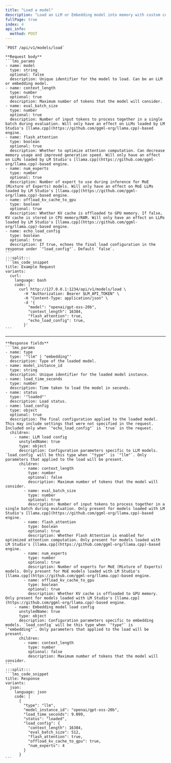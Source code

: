```yaml
---
title: "Load a model"
description: "Load an LLM or Embedding model into memory with custom configuration for inference"
fullPage: true
index: 4
api_info:
  method: POST
---
```

````lms_hstack
`POST /api/v1/models/load`

**Request body**
```lms_params
- name: model
  type: string
  optional: false
  description: Unique identifier for the model to load. Can be an LLM or embedding model.
- name: context_length
  type: number
  optional: true
  description: Maximum number of tokens that the model will consider.
- name: eval_batch_size
  type: number
  optional: true
  description: Number of input tokens to process together in a single batch during evaluation. Will only have an effect on LLMs loaded by LM Studio's [llama.cpp](https://github.com/ggml-org/llama.cpp)-based engine.
- name: flash_attention
  type: boolean
  optional: true
  description: Whether to optimize attention computation. Can decrease memory usage and improved generation speed. Will only have an effect on LLMs loaded by LM Studio's [llama.cpp](https://github.com/ggml-org/llama.cpp)-based engine.
- name: num_experts
  type: number
  optional: true
  description: Number of expert to use during inference for MoE (Mixture of Experts) models. Will only have an effect on MoE LLMs loaded by LM Studio's [llama.cpp](https://github.com/ggml-org/llama.cpp)-based engine.
- name: offload_kv_cache_to_gpu
  type: boolean
  optional: true
  description: Whether KV cache is offloaded to GPU memory. If false, KV cache is stored in CPU memory/RAM. Will only have an effect on LLMs loaded by LM Studio's [llama.cpp](https://github.com/ggml-org/llama.cpp)-based engine.
- name: echo_load_config
  type: boolean
  optional: true
  description: If true, echoes the final load configuration in the response under `"load_config"`. Default `false`.
```
:::split:::
```lms_code_snippet
title: Example Request
variants:
  curl:
    language: bash
    code: |
      curl http://127.0.0.1:1234/api/v1/models/load \
        -H "Authorization: Bearer $LM_API_TOKEN" \
        -H "Content-Type: application/json" \
        -d '{
          "model": "openai/gpt-oss-20b",
          "context_length": 16384,
          "flash_attention": true,
          "echo_load_config": true,
        }'
```
````

---

````lms_hstack
**Response fields**
```lms_params
- name: type
  type: '"llm" | "embedding"'
  description: Type of the loaded model.
- name: model_instance_id
  type: string
  description: Unique identifier for the loaded model instance.
- name: load_time_seconds
  type: number
  description: Time taken to load the model in seconds.
- name: status
  type: '"loaded"'
  description: Load status.
- name: load_config
  type: object
  optional: true
  description: The final configuration applied to the loaded model. This may include settings that were not specified in the request. Included only when `"echo_load_config"` is `true` in the request.
  children:
    - name: LLM load config
      unstyledName: true
      type: object
      description: Configuration parameters specific to LLM models. `load_config` will be this type when `"type"` is `"llm"`. Only parameters that applied to the load will be present.
      children:
        - name: context_length
          type: number
          optional: false
          description: Maximum number of tokens that the model will consider.
        - name: eval_batch_size
          type: number
          optional: true
          description: Number of input tokens to process together in a single batch during evaluation. Only present for models loaded with LM Studio's [llama.cpp](https://github.com/ggml-org/llama.cpp)-based engine.
        - name: flash_attention
          type: boolean
          optional: true
          description: Whether Flash Attention is enabled for optimized attention computation. Only present for models loaded with LM Studio's [llama.cpp](https://github.com/ggml-org/llama.cpp)-based engine.
        - name: num_experts
          type: number
          optional: true
          description: Number of experts for MoE (Mixture of Experts) models. Only present for MoE models loaded with LM Studio's [llama.cpp](https://github.com/ggml-org/llama.cpp)-based engine.
        - name: offload_kv_cache_to_gpu
          type: boolean
          optional: true
          description: Whether KV cache is offloaded to GPU memory. Only present for models loaded with LM Studio's [llama.cpp](https://github.com/ggml-org/llama.cpp)-based engine.
    - name: Embedding model load config
      unstyledName: true
      type: object
      description: Configuration parameters specific to embedding models. `load_config` will be this type when `"type"` is `"embedding"`. Only parameters that applied to the load will be present.
      children:
        - name: context_length
          type: number
          optional: false
          description: Maximum number of tokens that the model will consider.
```
:::split:::
```lms_code_snippet
title: Response
variants:
  json:
    language: json
    code: |
      {
        "type": "llm",
        "model_instance_id": "openai/gpt-oss-20b",
        "load_time_seconds": 9.099,
        "status": "loaded",
        "load_config": {
          "context_length": 16384,
          "eval_batch_size": 512,
          "flash_attention": true,
          "offload_kv_cache_to_gpu": true,
          "num_experts": 4
        }
      }
```
````
